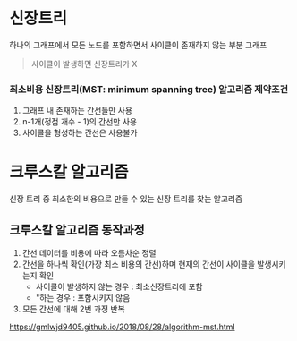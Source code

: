 # 신장트리
하나의 그래프에서 모든 노드를 포함하면서 사이클이 존재하지 않는 부분 그래프
> 사이클이 발생하면 신장트리가 X

### 최소비용 신장트리(MST: minimum spanning tree) 알고리즘 제약조건
1. 그래프 내 존재하는 간선들만 사용
2. n-1개(정점 개수 - 1)의 간선만 사용
3. 사이클을 형성하는 간선은 사용불가

# 크루스칼 알고리즘
신장 트리 중 최소한의 비용으로 만들 수 있는 신장 트리를 찾는 알고리즘

## 크루스칼 알고리즘 동작과정
1. 간선 데이터를 비용에 따라 오름차순 정렬
2. 간선을 하나씩 확인(가장 최소 비용의 간선)하며 현재의 간선이 사이클을 발생시키는지 확인
    * 사이클이 발생하지 않는 경우 : 최소신장트리에 포함
    * "하는 경우 : 포함시키지 않음
3. 모든 간선에 대해 2번 과정 반복

https://gmlwjd9405.github.io/2018/08/28/algorithm-mst.html